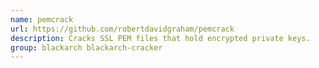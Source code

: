 ```yaml
---
name: pemcrack
url: https://github.com/robertdavidgraham/pemcrack
description: Cracks SSL PEM files that hold encrypted private keys.
group: blackarch blackarch-cracker
---
```

